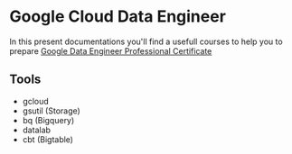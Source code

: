 # Google Cloud Data Engineer

In this present documentations you'll find a usefull courses to help you to prepare [Google Data Engineer Professional Certificate](https://cloud.google.com/certification/practice-exam/data-engineer)

## Tools

- gcloud
- gsutil (Storage)
- bq (Bigquery)
- datalab
- cbt (Bigtable)
